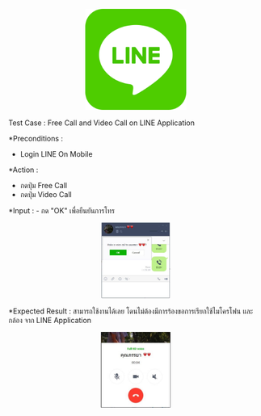 <p align="center">
  <img height="200" src="pic/Line-1.png">
</p>

Test Case : Free Call and Video Call on LINE Application

*Preconditions :
  - Login LINE On Mobile

*Action :
  - กดปุ่ม Free Call
  - กดปุ่ม Video Call
  


*Input : - กด "OK" เพื่อยืนยันการโทร
<p align="center">
  <img height="150" src="pic/Line-2.JPG">
</p>

*Expected Result : สามารถใช้งานได้เลย โดนไม่ต้องมีการร้องขอการเรียกใช้ไมโครโฟน และ กล้อง จาก LINE Application
<p align="center">
  <img height="150" src="pic/LINE-3.JPG">
</p>

